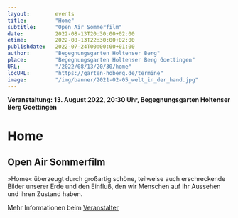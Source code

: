 ```yaml
---
layout:        events
title:         "Home"
subtitle:      "Open Air Sommerfilm"
date:          2022-08-13T20:30:00+02:00
etime:         2022-08-13T22:30:00+02:00
publishdate:   2022-07-24T00:00:00+01:00
author:        "Begegnungsgarten Holtenser Berg"
place:         "Begegnungsgarten Holtenser Berg Goettingen"
URL:           "/2022/08/13/20/30/home"
locURL:        "https://garten-hoberg.de/termine"
image:         "/img/banner/2021-02-05_welt_in_der_hand.jpg"
---
```


**Veranstaltung: 13. August 2022, 20:30 Uhr, Begegnungsgarten Holtenser Berg Goettingen**

Home
===========

Open Air Sommerfilm
-----------
»Home« überzeugt durch großartig schöne, teilweise auch erschreckende Bilder unserer Erde und den Einfluß, den wir Menschen auf ihr Aussehen und ihren Zustand haben.

Mehr Informationen beim [Veranstalter](https://garten-hoberg.de/termine)
